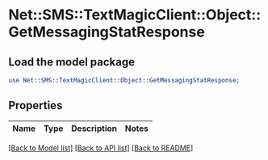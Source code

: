# Net::SMS::TextMagicClient::Object::GetMessagingStatResponse

## Load the model package
```perl
use Net::SMS::TextMagicClient::Object::GetMessagingStatResponse;
```

## Properties
Name | Type | Description | Notes
------------ | ------------- | ------------- | -------------

[[Back to Model list]](../README.md#documentation-for-models) [[Back to API list]](../README.md#documentation-for-api-endpoints) [[Back to README]](../README.md)


